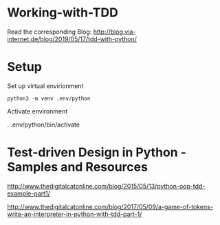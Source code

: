 # Working-with-TDD

Read the corresponding Blog: http://blog.via-internet.de/blog/2019/05/17/tdd-with-python/

# Setup

Set up virtual envirionment

    python3 -m venv .env/python

Activate environment

   . .env/python/bin/activate

# Test-driven Design in Python - Samples and Resources

http://www.thedigitalcatonline.com/blog/2015/05/13/python-oop-tdd-example-part1/

http://www.thedigitalcatonline.com/blog/2017/05/09/a-game-of-tokens-write-an-interpreter-in-python-with-tdd-part-1/
